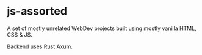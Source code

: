 # js-assorted

A set of mostly unrelated WebDev projects built using mostly vanilla HTML, CSS & JS. 

Backend uses Rust Axum. 
